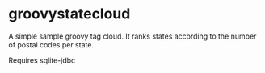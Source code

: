 groovystatecloud
================

A simple sample groovy tag cloud. It ranks states according to the number of postal codes per state.

Requires sqlite-jdbc
